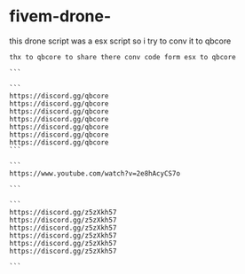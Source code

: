 # fivem-drone-
this drone script was a esx script so i try to conv it to qbcore 
````
thx to qbcore to share there conv code form esx to qbcore 

```

```
https://discord.gg/qbcore
https://discord.gg/qbcore
https://discord.gg/qbcore
https://discord.gg/qbcore
https://discord.gg/qbcore
https://discord.gg/qbcore
https://discord.gg/qbcore
```

```
https://www.youtube.com/watch?v=2e8hAcyCS7o

```

```
https://discord.gg/z5zXkh57
https://discord.gg/z5zXkh57
https://discord.gg/z5zXkh57
https://discord.gg/z5zXkh57
https://discord.gg/z5zXkh57
https://discord.gg/z5zXkh57

```
